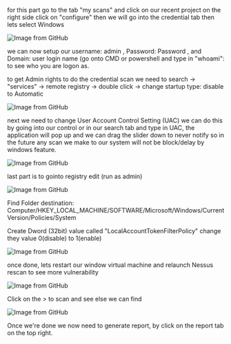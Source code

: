 <p>for this part go to the tab "my scans" and click on our recent project on the right side click on "configure" then we will go into the credential tab then lets select Windows </p>

<img src="https://github.com/TommyP702/TanPham/assets/169327735/80d907a4-cf6a-4f22-a676-6aec9206fbb5" alt="Image from GitHub"/>

<p>we can now setup our username: admin , Password: Password , and Domain: user login name (go onto CMD or powershell and type in "whoami": to see who you are logon as. </p>


<p>to get Admin rights to do the credential scan we need to search -> "services" -> remote registry -> double click  -> change startup type: disable to Automatic </p>

<img src="https://github.com/TommyP702/TanPham/assets/169327735/05526f3a-b425-470d-af24-d36c8526aebf" alt="Image from GitHub"/>

<p>next we need to change User Account Control Setting (UAC) we can do this by going into our control or in our search tab and type in UAC, the application will pop up and we can drag the slider down to never notify so in the future any scan we make to our system will not be block/delay by windows feature.</p>

<img src="https://github.com/TommyP702/TanPham/assets/169327735/d54e8aa4-8ed6-4657-ac2d-cfd308a9df32" alt="Image from GitHub"/>

<p>last part is to gointo registry edit (run as admin) </p>

<img src="https://github.com/TommyP702/TanPham/assets/169327735/c7f91297-4c8d-4972-b53b-e42bee6e2a61" alt="Image from GitHub"/>

<p>Find Folder destination: Computer/HKEY_LOCAL_MACHINE/SOFTWARE/Microsoft/Windows/CurrentVersion/Policies/System</p>
<p>Create Dword (32bit) value  called  "LocalAccountTokenFilterPolicy" change they value 0(disable) to 1(enable)</p>

<img src="https://github.com/TommyP702/TanPham/assets/169327735/8f1d5ba6-390b-426d-b73c-ec1c38c05003" alt="Image from GitHub"/>

<p>once done, lets restart our window virtual machine and relaunch Nessus rescan to see more vulnerability</p>

<img src="https://github.com/TommyP702/TanPham/assets/169327735/837ecffc-df0a-4204-b62d-236e0e4d66f8" alt="Image from GitHub"/>


<p>Click on the > to scan and see else we can find</p>

<img src="https://github.com/TommyP702/TanPham/assets/169327735/6b274965-cc81-48a9-b4af-2399ea02c386" alt="Image from GitHub"/>


<p>Once we're done we now need to generate report, by click on the report tab on the top right.</p>
